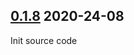 ## [0.1.8](https://github.com/hoangbaoit95/jks-js/releases/tag/v0.1.6) 2020-24-08
 Init source code
